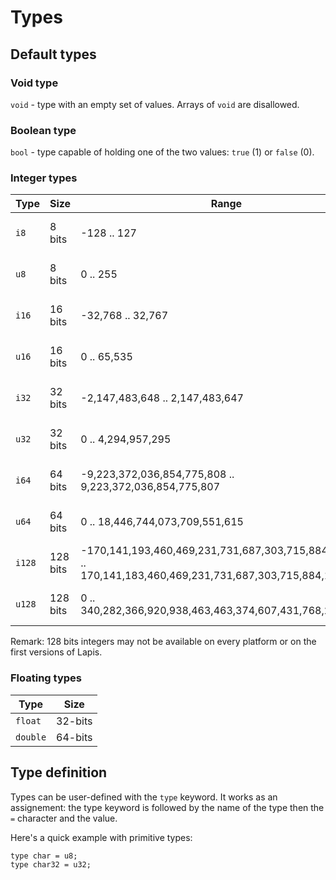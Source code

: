 # Types

## Default types

### Void type

`void` - type with an empty set of values. Arrays of `void` are disallowed.

### Boolean type

`bool` - type capable of holding one of the two values: `true` (1) or `false` (0).

### Integer types

|  Type  |  Size    |  Range                                                                                                      |  Meaning                  |
|--------|----------|-------------------------------------------------------------------------------------------------------------|---------------------------|
| `i8`   | 8 bits   | -128 .. 127                                                                                                 | 8-bits signed integer     |
| `u8`   | 8 bits   | 0 .. 255                                                                                                    | 8-bits unsigned integer   |
| `i16`  | 16 bits  | -32,768 .. 32,767                                                                                           | 16-bits signed integer    |
| `u16`  | 16 bits  | 0 .. 65,535                                                                                                 | 16-bits unsigned integer  |
| `i32`  | 32 bits  | -2,147,483,648 .. 2,147,483,647                                                                             | 32-bits signed integer    |
| `u32`  | 32 bits  | 0 .. 4,294,957,295                                                                                          | 32-bits unsigned integer  |
| `i64`  | 64 bits  | -9,223,372,036,854,775,808 .. 9,223,372,036,854,775,807                                                     | 64-bits signed integer    |
| `u64`  | 64 bits  | 0 .. 18,446,744,073,709,551,615                                                                             | 64-bits unsigned integer  |
| `i128` | 128 bits | -170,141,193,460,469,231,731,687,303,715,884,105,728 .. 170,141,183,460,469,231,731,687,303,715,884,105,727 | 128-bits signed integer   |
| `u128` | 128 bits | 0 .. 340,282,366,920,938,463,463,374,607,431,768,211,455                                                    | 128-bits unsigned integer |

Remark: 128 bits integers may not be available on every platform or on the first versions of Lapis.

### Floating types

|  Type    | Size    |
|----------|---------|
| `float`  | 32-bits |
| `double` | 64-bits |

## Type definition

Types can be user-defined with the `type` keyword.
It works as an assignement: the type keyword is followed by the name of the type then the `=` character and the value.

Here's a quick example with primitive types:

```lapis
type char = u8;
type char32 = u32;
```

